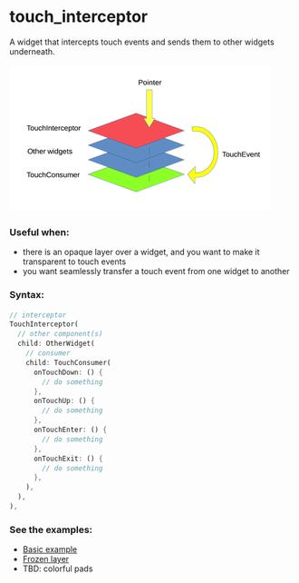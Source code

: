 # touch_interceptor

A widget that intercepts touch events and sends them to other widgets underneath.

![Schema](https://raw.githubusercontent.com/parsodyl/touch_interceptor/master/touch_interceptor.png?sanitize=true)


### Useful when:

- there is an opaque layer over a widget, and you want to make it transparent to touch events 
- you want seamlessly transfer a touch event from one widget to another

### Syntax:

```dart
// interceptor
TouchInterceptor(
  // other component(s)
  child: OtherWidget(
    // consumer
    child: TouchConsumer(
      onTouchDown: () {
        // do something
      },
      onTouchUp: () {
        // do something
      },
      onTouchEnter: () {
        // do something
      },
      onTouchExit: () {
        // do something
      },
    ),
  ),
),
```

### See the examples:
- [Basic example](https://github.com/parsodyl/touch_interceptor/tree/master/example)
- [Frozen layer](https://github.com/parsodyl/touch_interceptor_examples/tree/main/frozen_layer)
- TBD: colorful pads
